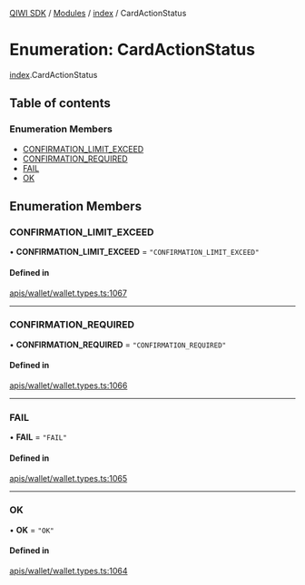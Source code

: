 [QIWI SDK](../README.md) / [Modules](../modules.md) / [index](../modules/index.md) / CardActionStatus

# Enumeration: CardActionStatus

[index](../modules/index.md).CardActionStatus

## Table of contents

### Enumeration Members

- [CONFIRMATION\_LIMIT\_EXCEED](index.CardActionStatus.md#confirmation_limit_exceed)
- [CONFIRMATION\_REQUIRED](index.CardActionStatus.md#confirmation_required)
- [FAIL](index.CardActionStatus.md#fail)
- [OK](index.CardActionStatus.md#ok)

## Enumeration Members

### CONFIRMATION\_LIMIT\_EXCEED

• **CONFIRMATION\_LIMIT\_EXCEED** = ``"CONFIRMATION_LIMIT_EXCEED"``

#### Defined in

[apis/wallet/wallet.types.ts:1067](https://github.com/AlexXanderGrib/node-qiwi-sdk/blob/b60f8c6/src/apis/wallet/wallet.types.ts#L1067)

___

### CONFIRMATION\_REQUIRED

• **CONFIRMATION\_REQUIRED** = ``"CONFIRMATION_REQUIRED"``

#### Defined in

[apis/wallet/wallet.types.ts:1066](https://github.com/AlexXanderGrib/node-qiwi-sdk/blob/b60f8c6/src/apis/wallet/wallet.types.ts#L1066)

___

### FAIL

• **FAIL** = ``"FAIL"``

#### Defined in

[apis/wallet/wallet.types.ts:1065](https://github.com/AlexXanderGrib/node-qiwi-sdk/blob/b60f8c6/src/apis/wallet/wallet.types.ts#L1065)

___

### OK

• **OK** = ``"OK"``

#### Defined in

[apis/wallet/wallet.types.ts:1064](https://github.com/AlexXanderGrib/node-qiwi-sdk/blob/b60f8c6/src/apis/wallet/wallet.types.ts#L1064)
